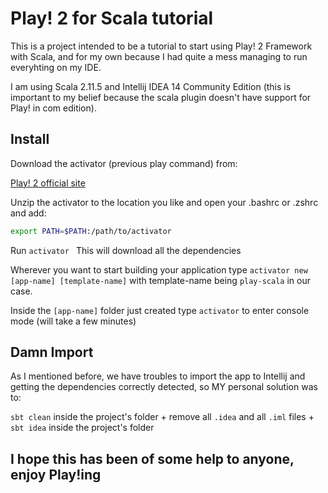 # Play! 2 for Scala tutorial

This is a project intended to be a tutorial to start using Play! 2 Framework with Scala, and for my own because I had quite a mess managing to run everyhting on my IDE.

I am using Scala 2.11.5 and Intellij IDEA 14 Community Edition (this is important to my belief because the scala plugin doesn't have support for Play! in com edition).

## Install 

  Download the activator (previous play command) from:

  [Play! 2 official site](https://www.playframework.com/download)
    
  Unzip the activator to the location you like and open your .bashrc or .zshrc and add:
 
  ````bash
  export PATH=$PATH:/path/to/activator
  ````
  
  Run  ````activator ```` This will download all the dependencies
  
  Wherever you want to start building your application type ````activator new [app-name] [template-name]```` with template-name being ````play-scala```` in our case.
  
  Inside the ````[app-name]```` folder just created type ````activator```` to enter console mode (will take a few minutes)
  
## Damn Import 
  
  As I mentioned before, we have troubles to import the app to Intellij and getting the dependencies correctly detected, so MY personal solution was to:
  
  ````sbt clean```` inside the project's folder + 
  remove all ````.idea```` and all ````.iml```` files + 
  ````sbt idea```` inside the project's folder

## I hope this has been of some help to anyone, enjoy Play!ing

